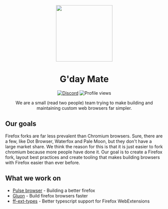 <div align="center">

<img src="https://raw.githubusercontent.com/pulse-browser/assets/main/pulse-logo.png" height="180" width="180">

# G'day Mate

[![Discord](https://img.shields.io/discord/835714549545828352?style=flat-square)](https://discord.gg/xNkretH7sD) ![Profile views](https://img.shields.io/badge/dynamic/json?color=yellow&label=Profile%20views&query=value&url=https%3A%2F%2Fapi.countapi.xyz%2Fhit%2Fbrowser.fushra.com%2Fvisits&style=flat-square)

We are a small (read two people) team trying to make building and maintaining
custom web browsers far simpler.

</div>

## Our goals

Firefox forks are far less prevalent than Chromium browsers. Sure, there are a
few, like Dot Browser, Waterfox and Pale Moon, but they don't have a large market
share. We think the reason for this is that it is just easier to fork chromium
because more people have done it. Our goal is to create a Firefox fork, layout
best practices and create tooling that makes building browsers with Firefox easier
than ever before.

## What we work on

- [Pulse browser](https://github.com/pulse-browser/browser) - Building a better firefox
- [Gluon](https://github.com/pulse-browser/gluon) - Build firefox browsers faster
- [ff-ext-types](https://github.com/pulse-browser/ff-ext-types) - Better typescript support for Firefox WebExtensions
